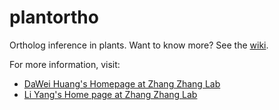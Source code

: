 plantortho
==========

Ortholog inference in plants.
Want to know more? See the [wiki](https://github.com/daweih/plantortho/wiki).

For more information, visit:
- [DaWei Huang's Homepage at Zhang Zhang Lab](http://cbb.big.ac.cn/Dawei_Huang)
- [Li Yang's Home page at Zhang Zhang Lab](http://cbb.big.ac.cn/Li_Yang)
